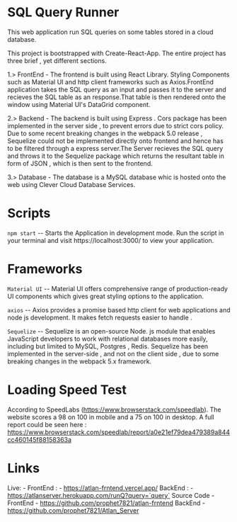 # SQL Query Runner 

This web application run SQL queries on some tables stored in a cloud database.

This project is bootstrapped with Create-React-App. The entire project has three brief , yet different sections.

1.> FrontEnd - The frontend is built using React Library. Styling Components such as Material UI and http client frameworks such as Axios.FrontEnd application takes the SQL query as an input and passes it to the server and recieves the SQL table as an response.That table is then rendered onto the window using Material UI's DataGrid component.


2.> Backend - The backend is built using Express . Cors package has been implemented in the server side , to prevent errors due to strict cors policy.  Due to some recent breaking changes in the webpack 5.0 release , Sequelize could not be implemented directly onto frontend and hence has to be filtered through a express server.The Server recieves the SQL query and throws it to the Sequelize package which returns the resultant table in form of JSON , which is then sent to the frontend.

3.> Database - The database is a MySQL database whic is hosted onto the web using Clever Cloud Database Services.

# Scripts 

`npm start` -- Starts the Application in development mode. Run the script in your terminal and visit https://localhost:3000/ to view your application.

# Frameworks

`Material UI` -- Material UI offers comprehensive range of production-ready UI components which gives great styling options to the application.

`axios` -- Axios provides a promise based http client for web applications and node js development. It makes fetch requests easier to handle .

`Sequelize` -- Sequelize is an open-source Node. js module that enables JavaScript developers to work with relational databases more easily, including but limited to MySQL, Postgres , Redis. Sequelize has been implemented in the server-side , and not on the client side , due to some breaking changes in the webpack 5.x framework.


# Loading Speed Test 
 According to SpeedLabs (https://www.browserstack.com/speedlab). The website scores a 98 on 100 in mobile and a 75 on 100 in desktop.
 A full report could be seen here : https://www.browserstack.com/speedlab/report/a0e21ef79dea479389a844cc460145f88158363a

 # Links

 Live: - FrontEnd : - https://atlan-frntend.vercel.app/
         BackEnd  : - https://atlanserver.herokuapp.com/runQ?query=`query`
Source Code - FrontEnd - https://github.com/prophet7821/atlan-frntend
              BackEnd  -  https://github.com/prophet7821/Atlan_Server